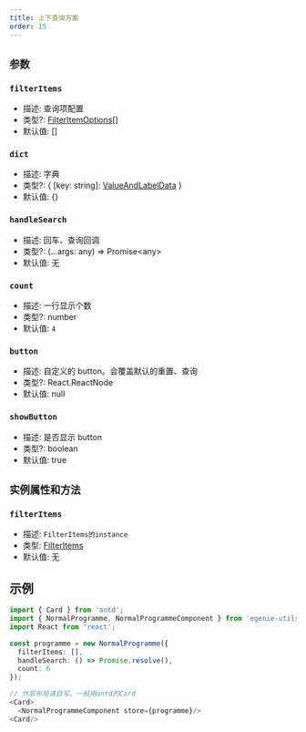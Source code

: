 ```yaml
---
title: 上下查询方案
order: 15
---
```


## `参数`

### `filterItems`

- 描述: 查询项配置
- 类型?: [FilterItemOptions](./filter-base#filteritemoptions)[]
- 默认值: []

### `dict`

- 描述: 字典
- 类型?: { [key: string]: [ValueAndLabelData](./filter-base#valueandlabeldata) }
- 默认值: {}

### `handleSearch`

- 描述: 回车、查询回调
- 类型?: (...args: any) => Promise\<any>
- 默认值: 无

### `count`

- 描述: 一行显示个数
- 类型?: number
- 默认值: `4`

### `button`

- 描述: 自定义的 button。会覆盖默认的重置、查询
- 类型?: React.ReactNode
- 默认值: null

### `showButton`

- 描述: 是否显示 button
- 类型?: boolean
- 默认值: true

## `实例属性和方法`

### `filterItems`

- 描述: `FilterItems的instance`
- 类型: [FilterItems](./filter-items#实例属性和方法)
- 默认值: 无

## 示例

```ts
import { Card } from 'antd';
import { NormalProgramme, NormalProgrammeComponent } from 'egenie-utils';
import React from 'react';

const programme = new NormalProgramme({
  filterItems: [],
  handleSearch: () => Promise.resolve(),
  count: 6
});

// 外层布局请自写。一般用antd的Card
<Card>
  <NormalProgrammeComponent store={programme}/>
<Card/>
```
